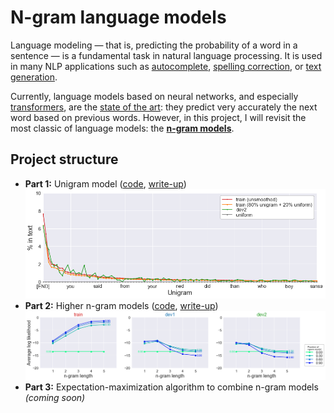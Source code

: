# N-gram language models

Language modeling — that is, predicting the probability of a word in a sentence — is a fundamental task in natural language processing. It is used in many NLP applications such as [autocomplete](https://en.wikipedia.org/wiki/Autocomplete), [spelling correction](https://web.stanford.edu/~jurafsky/slp3/B.pdf), or [text generation](https://openai.com/blog/better-language-models/).

Currently, language models based on neural networks, and especially [transformers](https://en.wikipedia.org/wiki/Transformer_(machine_learning_model)), are the [state of the art](https://paperswithcode.com/task/language-modelling): they predict very accurately the next word based on previous words. However, in this project, I will revisit the most classic of language models: the [**n-gram models**](https://en.wikipedia.org/wiki/N-gram).

## Project structure
* **Part 1:** Unigram model ([code](analysis/part1.ipynb), [write-up](https://medium.com/mti-technology/n-gram-language-model-b7c2fc322799?source=friends_link&sk=d03df89a05762efb92a411874e84fea9))
![train_80_20](viz/train_80_20.png)
* **Part 2:** Higher n-gram models ([code](analysis/part2.ipynb), [write-up](https://medium.com/@seismatica/n-gram-language-models-70af02e742ad?source=friends_link&sk=b39f09fd75c0ceee72169177b46ebf3a))
![ngram_result](viz/ngram_result.png)
* **Part 3:** Expectation-maximization algorithm to combine n-gram models *(coming soon)*


